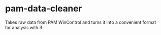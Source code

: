 # pam-data-cleaner
Takes raw data from PAM WinControl and turns it into a convenient format for analysis with R
